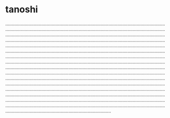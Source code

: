 # tanoshi
..................................................................................................................................................................................................................................................................................................................................................................................................................................................................................................................................................................................................................................................................................................................................................................................................................................................................................................................................................................................................................................................................................................................................................................................................................................................................................................................................................................................................................................................................................................................................................................................................................................................................................................................................................................................................................................................................................................................................................................................................................................................................................................................................................